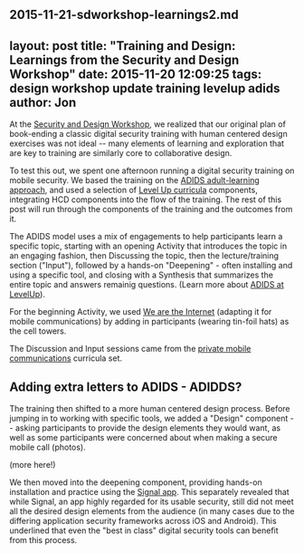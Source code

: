 2015-11-21-sdworkshop-learnings2.md
---
layout: post
title:  "Training and Design: Learnings from the Security and Design Workshop"
date:   2015-11-20 12:09:25
tags: design workshop update training levelup adids
author: Jon
---
At the <a href="/blog/">Security and Design Workshop</a>, we realized that our original plan of book-ending a classic digital security training with human centered design exercises was not ideal -- many elements of learning and exploration that are key to training are similarly core to collaborative design.

To test this out, we spent one afternoon running a digital security training on mobile security. We based the training on the <a href="https://www.level-up.cc/resources-for-trainers/pedagogical-resources/adult-learners">ADIDS adult-learning approach</a>, and used a selection of <a href="https://www
.level-up.cc">Level Up curricula</a> components, integrating HCD components into the flow of the training.  The rest of this post will run through the components of the training and the outcomes from it.

<!--more-->

The ADIDS model uses a mix of engagements to help participants learn a specific topic, starting with an opening Activity that introduces the topic in an engaging fashion, then Discussing the topic, then the lecture/training section ("Input"), followed by a hands-on "Deepening" - often installing and using a specific tool, and closing with a Synthesis that summarizes the entire topic and answers remainig questions. (Learn more about <a href="https://www.level-up.cc/leading-trainings/preparing-ADIDS-sessions">ADIDS at LevelUp</a>).

For the beginning Activity, we used <a href="https://www.level-up.cc/leading-trainings/training-curriculum/activity/internet">We are the Internet</a> (adapting it for mobile communications) by adding in participants (wearing tin-foil hats) as the cell towers.

The Discussion and Input sessions came from the <a href="https://www.level-up.cc/leading-trainings/training-curriculum/mobile-phones">private mobile communications</a> curricula set. 

## Adding extra letters to ADIDS - ADIDDS?

The training then shifted to a more human centered design process.  Before jumping in to working with specific tools, we added a "Design" component -- asking participants to provide the design elements they would want, as well as some participants were concerned about when making a secure mobile call (photos). 

(more here!)

We then moved into the deepening component, providing hands-on installation and practice using the <a href="https://whispersystems.org/">Signal app</a>. This separately revealed that while Signal, an app highly regarded for its usable security, still did not meet all the desired design elements from the audience (in many cases due to the differing application security frameworks across iOS and Android). This underlined that even the "best in class" digital security tools can benefit from this process.


